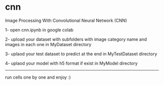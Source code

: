 # cnn
Image Processing With Convolutional Neural Network (CNN)


1- open cnn.ipynb in google colab 

2- upload your dataset with subfolders with image category name and images in each one in MyDataset directory

3- uplaod your test dataset to predict at the end in MyTestDataset directory

4- uplaod your model with h5 format if exist in MyModel directory

----------------
run cells one by one and enjoy :)
